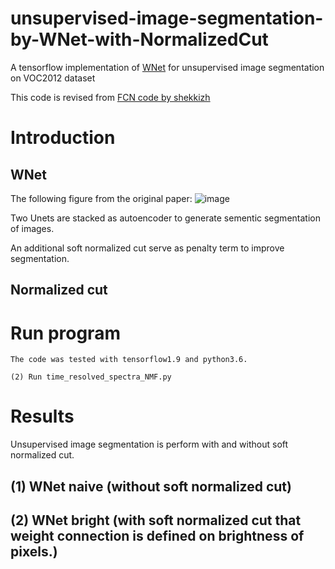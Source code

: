 # unsupervised-image-segmentation-by-WNet-with-NormalizedCut
A tensorflow implementation of [WNet](https://arxiv.org/abs/1711.08506)
for unsupervised image segmentation on VOC2012 dataset

This code is revised from [FCN code by shekkizh](https://github.com/shekkizh/FCN.tensorflow)

# Introduction
## WNet
The following figure from the original paper:
![image](https://github.com/lwchen6309/unsupervised-image-segmentation-by-WNet-with-NormalizedCut/blob/master/image/WNet_architecture.png)

Two Unets are stacked as autoencoder to generate sementic segmentation of images.

An additional soft normalized cut serve as penalty term to improve segmentation.

## Normalized cut



# Run program
    The code was tested with tensorflow1.9 and python3.6. 
    
    (2) Run time_resolved_spectra_NMF.py 
 
 
# Results

Unsupervised image segmentation is perform with and without soft normalized cut.

## (1) WNet naive (without soft normalized cut)

## (2) WNet bright (with soft normalized cut that weight connection is defined on brightness of pixels.)
